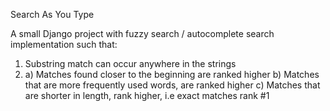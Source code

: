 Search As You Type

A small Django project with fuzzy search / autocomplete search implementation such that:
  1. Substring match can occur anywhere in the strings
  2. a) Matches found closer to the beginning are ranked higher
     b) Matches that are more frequently used words, are ranked higher
     c) Matches that are shorter in length, rank higher, i.e exact matches rank #1
